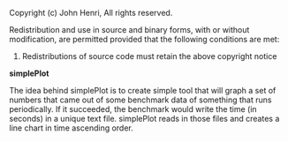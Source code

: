 Copyright (c) John Henri, All rights reserved.

Redistribution and use in source and binary forms, with or without modification, are permitted provided that the following conditions are met:
1. Redistributions of source code must retain the above copyright notice


**simplePlot**

The idea behind simplePlot is to create simple tool that will graph a set of numbers
that came out of some benchmark data of something that runs periodically.  If it
succeeded, the benchmark would write the time (in seconds) in a unique text file.
simplePlot reads in those files and creates a line chart in time ascending order.
